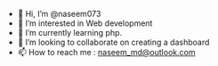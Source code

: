 - 👋 Hi, I’m @naseem073
- 👀 I’m interested in Web development
- 🌱 I’m currently learning php.
- 💞️ I’m looking to collaborate on creating a dashboard
- 📫 How to reach me : naseem_md@outlook.com

<!---
naseem073/naseem073 is a ✨ special ✨ repository because its `README.md` (this file) appears on your GitHub profile.
You can click the Preview link to take a look at your changes.
--->
